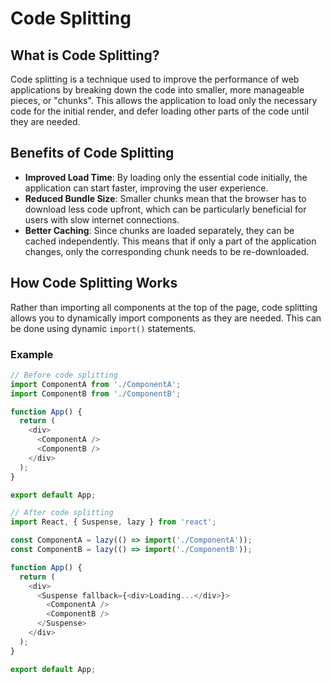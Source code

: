 # Code Splitting

## What is Code Splitting?

Code splitting is a technique used to improve the performance of web applications by breaking down the code into smaller, more manageable pieces, or "chunks". This allows the application to load only the necessary code for the initial render, and defer loading other parts of the code until they are needed.

## Benefits of Code Splitting

- **Improved Load Time**: By loading only the essential code initially, the application can start faster, improving the user experience.
- **Reduced Bundle Size**: Smaller chunks mean that the browser has to download less code upfront, which can be particularly beneficial for users with slow internet connections.
- **Better Caching**: Since chunks are loaded separately, they can be cached independently. This means that if only a part of the application changes, only the corresponding chunk needs to be re-downloaded.

## How Code Splitting Works

Rather than importing all components at the top of the page, code splitting allows you to dynamically import components as they are needed. This can be done using dynamic `import()` statements.

### Example

```javascript
// Before code splitting
import ComponentA from './ComponentA';
import ComponentB from './ComponentB';

function App() {
  return (
    <div>
      <ComponentA />
      <ComponentB />
    </div>
  );
}

export default App;

// After code splitting
import React, { Suspense, lazy } from 'react';

const ComponentA = lazy(() => import('./ComponentA'));
const ComponentB = lazy(() => import('./ComponentB'));

function App() {
  return (
    <div>
      <Suspense fallback={<div>Loading...</div>}>
        <ComponentA />
        <ComponentB />
      </Suspense>
    </div>
  );
}

export default App;